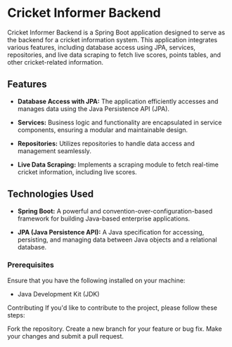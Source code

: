 # Cricket Informer Backend

Cricket Informer Backend is a Spring Boot application designed to serve as the backend for a cricket information system. This application integrates various features, including database access using JPA, services, repositories, and live data scraping to fetch live scores, points tables, and other cricket-related information.

## Features

- **Database Access with JPA:** The application efficiently accesses and manages data using the Java Persistence API (JPA).

- **Services:** Business logic and functionality are encapsulated in service components, ensuring a modular and maintainable design.

- **Repositories:** Utilizes repositories to handle data access and management seamlessly.

- **Live Data Scraping:** Implements a scraping module to fetch real-time cricket information, including live scores.

## Technologies Used

- **Spring Boot:** A powerful and convention-over-configuration-based framework for building Java-based enterprise applications.

- **JPA (Java Persistence API):** A Java specification for accessing, persisting, and managing data between Java objects and a relational database.

### Prerequisites

Ensure that you have the following installed on your machine:

- Java Development Kit (JDK)

Contributing
If you'd like to contribute to the project, please follow these steps:

Fork the repository.
Create a new branch for your feature or bug fix.
Make your changes and submit a pull request.


